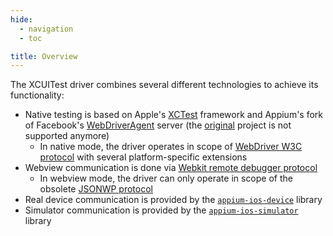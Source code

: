 ```yaml
---
hide:
  - navigation
  - toc

title: Overview
---
```


The XCUITest driver combines several different technologies to achieve its functionality:

- Native testing is based on Apple's [XCTest](https://developer.apple.com/documentation/xctest) framework
  and Appium's fork of Facebook's [WebDriverAgent](https://github.com/appium/WebDriverAgent) server
  (the [original](https://github.com/facebookarchive/WebDriverAgent) project is not supported anymore)
    - In native mode, the driver operates in scope of [WebDriver W3C protocol](https://w3c.github.io/webdriver)
      with several platform-specific extensions
- Webview communication is done via [Webkit remote debugger protocol](https://github.com/appium/appium-remote-debugger)
    - In webview mode, the driver can only operate in scope of the obsolete [JSONWP protocol](https://webdriver.io/docs/api/jsonwp.html)
- Real device communication is provided by the [`appium-ios-device`](https://github.com/appium/appium-ios-device) library
- Simulator communication is provided by the [`appium-ios-simulator`](https://github.com/appium/appium-ios-simulator) library
